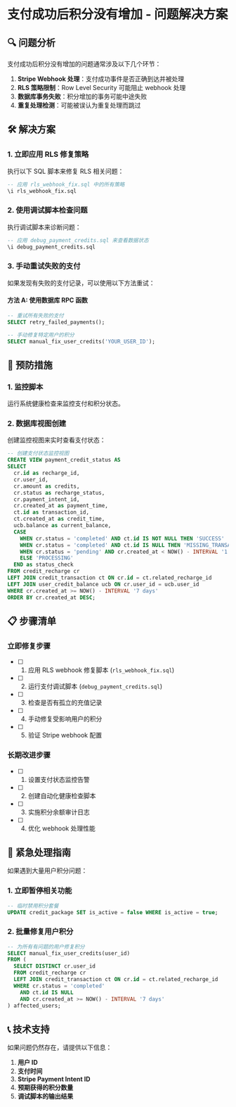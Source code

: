 # 支付成功后积分没有增加 - 问题解决方案

## 🔍 问题分析

支付成功后积分没有增加的问题通常涉及以下几个环节：

1. **Stripe Webhook 处理**：支付成功事件是否正确到达并被处理
2. **RLS 策略限制**：Row Level Security 可能阻止 webhook 处理
3. **数据库事务失败**：积分增加的事务可能中途失败
4. **重复处理检测**：可能被误认为重复处理而跳过

## 🛠️ 解决方案

### 1. 立即应用 RLS 修复策略

执行以下 SQL 脚本来修复 RLS 相关问题：

```sql
-- 应用 rls_webhook_fix.sql 中的所有策略
\i rls_webhook_fix.sql
```

### 2. 使用调试脚本检查问题

执行调试脚本来诊断问题：

```sql
-- 应用 debug_payment_credits.sql 来查看数据状态
\i debug_payment_credits.sql
```

### 3. 手动重试失败的支付

如果发现有失败的支付记录，可以使用以下方法重试：

#### 方法 A: 使用数据库 RPC 函数

```sql
-- 重试所有失败的支付
SELECT retry_failed_payments();

-- 手动修复特定用户的积分
SELECT manual_fix_user_credits('YOUR_USER_ID');
```

## 🔧 预防措施

### 1. 监控脚本

运行系统健康检查来监控支付和积分状态。

### 2. 数据库视图创建

创建监控视图来实时查看支付状态：

```sql
-- 创建支付状态监控视图
CREATE VIEW payment_credit_status AS
SELECT 
  cr.id as recharge_id,
  cr.user_id,
  cr.amount as credits,
  cr.status as recharge_status,
  cr.payment_intent_id,
  cr.created_at as payment_time,
  ct.id as transaction_id,
  ct.created_at as credit_time,
  ucb.balance as current_balance,
  CASE 
    WHEN cr.status = 'completed' AND ct.id IS NOT NULL THEN 'SUCCESS'
    WHEN cr.status = 'completed' AND ct.id IS NULL THEN 'MISSING_TRANSACTION'
    WHEN cr.status = 'pending' AND cr.created_at < NOW() - INTERVAL '1 hour' THEN 'STUCK_PENDING'
    ELSE 'PROCESSING'
  END as status_check
FROM credit_recharge cr
LEFT JOIN credit_transaction ct ON cr.id = ct.related_recharge_id
LEFT JOIN user_credit_balance ucb ON cr.user_id = ucb.user_id
WHERE cr.created_at >= NOW() - INTERVAL '7 days'
ORDER BY cr.created_at DESC;
```

## 📋 步骤清单

### 立即修复步骤

- [ ] 1. 应用 RLS webhook 修复脚本 (`rls_webhook_fix.sql`)
- [ ] 2. 运行支付调试脚本 (`debug_payment_credits.sql`)
- [ ] 3. 检查是否有孤立的充值记录
- [ ] 4. 手动修复受影响用户的积分
- [ ] 5. 验证 Stripe webhook 配置

### 长期改进步骤

- [ ] 1. 设置支付状态监控告警
- [ ] 2. 创建自动化健康检查脚本
- [ ] 3. 实施积分余额审计日志
- [ ] 4. 优化 webhook 处理性能

## 🚨 紧急处理指南

如果遇到大量用户积分问题：

### 1. 立即暂停相关功能

```sql
-- 临时禁用积分套餐
UPDATE credit_package SET is_active = false WHERE is_active = true;
```

### 2. 批量修复用户积分

```sql
-- 为所有有问题的用户修复积分
SELECT manual_fix_user_credits(user_id) 
FROM (
  SELECT DISTINCT cr.user_id
  FROM credit_recharge cr
  LEFT JOIN credit_transaction ct ON cr.id = ct.related_recharge_id
  WHERE cr.status = 'completed' 
    AND ct.id IS NULL
    AND cr.created_at >= NOW() - INTERVAL '7 days'
) affected_users;
```

## 📞 技术支持

如果问题仍然存在，请提供以下信息：

1. **用户 ID**
2. **支付时间**
3. **Stripe Payment Intent ID**
4. **预期获得的积分数量**
5. **调试脚本的输出结果** 